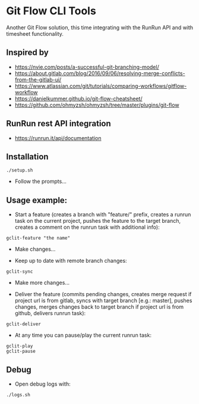 # Git Flow CLI Tools
Another Git Flow solution, this time integrating with the RunRun API and with timesheet functionality.

## Inspired by
* https://nvie.com/posts/a-successful-git-branching-model/
* https://about.gitlab.com/blog/2016/09/06/resolving-merge-conflicts-from-the-gitlab-ui/
* https://www.atlassian.com/git/tutorials/comparing-workflows/gitflow-workflow
* https://danielkummer.github.io/git-flow-cheatsheet/
* https://github.com/ohmyzsh/ohmyzsh/tree/master/plugins/git-flow

## RunRun rest API integration
* https://runrun.it/api/documentation

## Installation
```
./setup.sh
```
* Follow the prompts...

## Usage example:
* Start a feature (creates a branch with "feature/" prefix, creates a runrun task on the current project, pushes the feature to the target branch, creates a comment on the runrun task with additional info):
```
gclit-feature "the name"
```

* Make changes...

* Keep up to date with remote branch changes:
```
gclit-sync
```

* Make more changes...

* Deliver the feature (commits pending changes, creates merge request if project url is from gitlab, syncs with target branch [e.g.: master], pushes changes, merges changes back to target branch if project url is from github, delivers runrun task):
```
gclit-deliver
```

* At any time you can pause/play the current runrun task:
```
gclit-play
gclit-pause
```

## Debug
* Open debug logs with:
```
./logs.sh
```
